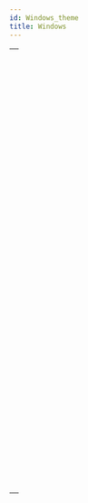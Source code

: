 ```yaml
---
id: Windows_theme
title: Windows
---
```



||
|---|
|[<!-- INCLUDE #_command_.CLOSE WINDOW.Syntax -->](../../commands-legacy/close-window.md)<br/>|
|[<!-- INCLUDE #_command_.CONVERT COORDINATES.Syntax -->](../../commands-legacy/convert-coordinates.md)<br/>|
|[<!-- INCLUDE #_command_.Current form window.Syntax -->](../../commands-legacy/current-form-window.md)<br/>|
|[<!-- INCLUDE #_command_.DRAG WINDOW.Syntax -->](../../commands-legacy/drag-window.md)<br/>|
|[<!-- INCLUDE #_command_.ERASE WINDOW.Syntax -->](../../commands-legacy/erase-window.md)<br/>|
|[<!-- INCLUDE #_command_.Find window.Syntax -->](../../commands-legacy/find-window.md)<br/>|
|[<!-- INCLUDE #_command_.Frontmost window.Syntax -->](../../commands-legacy/frontmost-window.md)<br/>|
|[<!-- INCLUDE #_command_.GET WINDOW RECT.Syntax -->](../../commands-legacy/get-window-rect.md)<br/>|
|[<!-- INCLUDE #_command_.Get window title.Syntax -->](../../commands-legacy/get-window-title.md)<br/>|
|[<!-- INCLUDE #_command_.HIDE TOOL BAR.Syntax -->](../../commands-legacy/hide-tool-bar.md)<br/>|
|[<!-- INCLUDE #_command_.HIDE WINDOW.Syntax -->](../../commands-legacy/hide-window.md)<br/>|
|[<!-- INCLUDE #_command_.Is window maximized.Syntax -->](../../commands-legacy/is-window-maximized.md)<br/>|
|[<!-- INCLUDE #_command_.Is window reduced.Syntax -->](../../commands-legacy/is-window-reduced.md)<br/>|
|[<!-- INCLUDE #_command_.MAXIMIZE WINDOW.Syntax -->](../../commands-legacy/maximize-window.md)<br/>|
|[<!-- INCLUDE #_command_.MINIMIZE WINDOW.Syntax -->](../../commands-legacy/minimize-window.md)<br/>|
|[<!-- INCLUDE #_command_.Next window.Syntax -->](../../commands-legacy/next-window.md)<br/>|
|[<!-- INCLUDE #_command_.Open form window.Syntax -->](../../commands-legacy/open-form-window.md)<br/>|
|[<!-- INCLUDE #_command_.Open window.Syntax -->](../../commands-legacy/open-window.md)<br/>|
|[<!-- INCLUDE #_command_.REDRAW WINDOW.Syntax -->](../../commands-legacy/redraw-window.md)<br/>|
|[<!-- INCLUDE #_command_.REDUCE RESTORE WINDOW.Syntax -->](../../commands-legacy/reduce-restore-window.md)<br/>|
|[<!-- INCLUDE #_command_.RESIZE FORM WINDOW.Syntax -->](../../commands-legacy/resize-form-window.md)<br/>|
|[<!-- INCLUDE #_command_.SET WINDOW DOCUMENT ICON.Syntax -->](../../commands/set-window-document-icon.md)<br/>|
|[<!-- INCLUDE #_command_.SET WINDOW RECT.Syntax -->](../../commands-legacy/set-window-rect.md)<br/>|
|[<!-- INCLUDE #_command_.SET WINDOW TITLE.Syntax -->](../../commands-legacy/set-window-title.md)<br/>|
|[<!-- INCLUDE #_command_.SHOW TOOL BAR.Syntax -->](../../commands-legacy/show-tool-bar.md)<br/>|
|[<!-- INCLUDE #_command_.SHOW WINDOW.Syntax -->](../../commands-legacy/show-window.md)<br/>|
|[<!-- INCLUDE #_command_.Tool bar height.Syntax -->](../../commands-legacy/tool-bar-height.md)<br/>|
|[<!-- INCLUDE #_command_.Window kind.Syntax -->](../../commands-legacy/window-kind.md)<br/>|
|[<!-- INCLUDE #_command_.WINDOW LIST.Syntax -->](../../commands-legacy/window-list.md)<br/>|
|[<!-- INCLUDE #_command_.Window process.Syntax -->](../../commands-legacy/window-process.md)<br/>|
